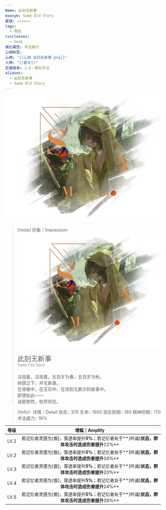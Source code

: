 ```yaml
---
Name: 此刻无新事
exonym: Same Old Story
星级: ✦✦✦✦✦✦
tags:
  - 限定
cssclasses:
  - book
强化属性: 术法威力
心相标签: 
心相: "[[心相 此刻无新事.png]]"
人物: "[[葛天]]"
实装版本: 1.6｜朔日手记
aliases:
  - 此刻无新事
  - Same Old Story
---
```

![cover](assets/此刻无新事｜Same%20Old%20Story.assets/心相%20此刻无新事.png)

> [!note] 印象｜Impression
> ![心相|inlL|300](assets/此刻无新事｜Same%20Old%20Story.assets/心相%20此刻无新事.png)
> <p style="font-family: '家族宋', sans-serif; font-size: 22px; line-height: 0.75; text-indent: 0;">此刻无新事<br><span style="font-family: serif; font-size: 14px; color: #888888;">Same Old Story</span></p>
> 
> 注视着，注视着。五百岁为春，五百岁为秋。  
> 树荫之下，并无新事。  
> 在骨骼中，在玉石中，在读到无数次的故事中。  
> 即使如此——  
> 谜题依然，依然存在。

> [!info]- 详情｜Detail
> 攻击:: 370
> 生命:: 1900
> 现实防御:: 160
> 精神防御:: 170
> 术法威力:: 18%

| 等级 |                        增幅｜Amplify                         |
| :--: | :----------------------------------------------------------: |
| LV.1 | 若记忆者灵感为[兽]，穿透率提升**5%**；若记忆者处于**[吟诵]**状态，群体攻击时造成伤害提升**12%** |
| LV.2 | 若记忆者灵感为[兽]，穿透率提升**5%**；若记忆者处于**[吟诵]**状态，群体攻击时造成伤害提升**16%** |
| LV.3 | 若记忆者灵感为[兽]，穿透率提升**5%**；若记忆者处于**[吟诵]**状态，群体攻击时造成伤害提升**20%** |
| LV.4 | 若记忆者灵感为[兽]，穿透率提升**5%**；若记忆者处于**[吟诵]**状态，群体攻击时造成伤害提升**24%** |
| LV.5 | 若记忆者灵感为[兽]，穿透率提升**5%**；若记忆者处于**[吟诵]**状态，群体攻击时造成伤害提升**28%** |
